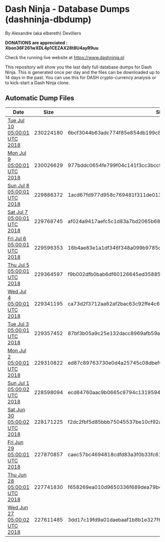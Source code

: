 # Dash Ninja - Database Dumps (dashninja-dbdump)
By Alexandre (aka elbereth) Devilliers

**DONATIONS are appreciated : Xbon36F261wXDL4p1CEZAX28t8U4ayR9uu**

Check the running live website at https://www.dashninja.pl

This repository will show you the last daily full database dumps for Dash Ninja. This is generated once per day and the files can be downloaded up to 14 days in the past.
You can use this for DASH crypto-currency analysis or to kick-start a Dash Ninja clone.


## Automatic Dump Files
| Date | Size | SHA256 |
|--|--|--|
| [Tue Jul 10 05:00:01 UTC 2018](https://transfer.sh/EG9Qb/dashninja-dbdump-20180710070001.tar.bz2) | 230224180 | 6bcf3044b63adc774f85e854db199c8df28873ac1716304c3b35150fc85e1276 | 
| [Mon Jul  9 05:00:01 UTC 2018](https://transfer.sh/130EfB/dashninja-dbdump-20180709070001.tar.bz2) | 230026629 | 977bddc0654fe799f04c141f3cc3bccf27a46ee63accefd5c3e2adff53524352 | 
| [Sun Jul  8 05:00:01 UTC 2018](https://transfer.sh/4xiVW/dashninja-dbdump-20180708070001.tar.bz2) | 229886372 | 1acd67fd977d958c769481f311de0137a17d5c4d936f4d23e2270afea9e35af2 | 
| [Sat Jul  7 05:00:01 UTC 2018](https://transfer.sh/SJYBJ/dashninja-dbdump-20180707070001.tar.bz2) | 229768745 | af024a9417aefc5c1d83a7bd2065b68fe13c6939820eaf3fb947bfb3b59a0ef6 | 
| [Fri Jul  6 05:00:01 UTC 2018](https://transfer.sh/IsL1d/dashninja-dbdump-20180706070001.tar.bz2) | 229596353 | 16b4ae83e1a1df346f348a099b9785ce212ebb92b0e9b31b56bfd38bad3940e6 | 
| [Thu Jul  5 05:00:01 UTC 2018](https://transfer.sh/SRulE/dashninja-dbdump-20180705070001.tar.bz2) | 229364597 | f9b002dfb0bab6df60126645ed35885a509fc0aebb6681cf63f395dbd49db519 | 
| [Wed Jul  4 05:00:01 UTC 2018](https://transfer.sh/J3zWn/dashninja-dbdump-20180704070001.tar.bz2) | 229341195 | ca73d2f3712aa62af2bac63c92ffe4c636615554be8e1c284f2fd588348df9e3 | 
| [Tue Jul  3 05:00:01 UTC 2018](https://transfer.sh/5abla/dashninja-dbdump-20180703070001.tar.bz2) | 229357452 | 87bf3b05a9c25e132dacc8969afb59a1b54167e5feaa447fb8cb705c6a7008f7 | 
| [Mon Jul  2 05:00:01 UTC 2018](https://transfer.sh/EDoEO/dashninja-dbdump-20180702070001.tar.bz2) | 229310822 | ed87c89763730e0d4a25745c08dbef0e0f52d75b6f49d2a8d30c4c7a915be31d | 
| [Sun Jul  1 05:00:02 UTC 2018](https://transfer.sh/13YlP8/dashninja-dbdump-20180701070002.tar.bz2) | 228598094 | ecd64760aac9b0665c9794c1319594e60569bf4cdbf31339a83e225ca65206c1 | 
| [Sat Jun 30 05:00:02 UTC 2018](https://transfer.sh/k0UxO/dashninja-dbdump-20180630070002.tar.bz2) | 228171225 | f2dc2fbf5d85bbb75045537be10cf92a4c636fda1409d85b1122826c2add28dd | 
| [Fri Jun 29 05:00:01 UTC 2018](https://transfer.sh/jrnVo/dashninja-dbdump-20180629070001.tar.bz2) | 227870857 | caec57bc4694818cdfd83a3f0b33fc61d93a4eb36fa57670731e7c6411bb7d6d | 
| [Thu Jun 28 05:00:01 UTC 2018](https://transfer.sh/1464bn/dashninja-dbdump-20180628070001.tar.bz2) | 227741830 | f658269ea010d9650336f689dea79b4053914b2b59507e96086a1ce2320dc22a | 
| [Wed Jun 27 05:00:02 UTC 2018](https://transfer.sh/D3mWx/dashninja-dbdump-20180627070002.tar.bz2) | 227611485 | 3dd17c19fd9a01daebaaf1b8b1e327f63e6175c98fc16d37f5dce86a8e65328c | 
